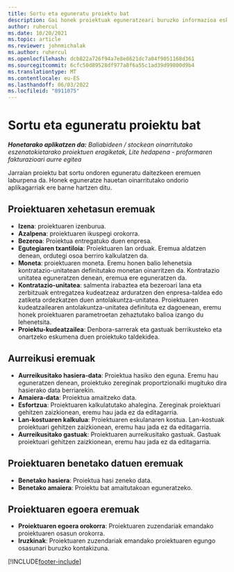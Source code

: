 ```yaml
---
title: Sortu eta eguneratu proiektu bat
description: Gai honek proiektuak eguneratzeari buruzko informazioa eskaintzen du Project Operations-en.
author: ruhercul
ms.date: 10/20/2021
ms.topic: article
ms.reviewer: johnmichalak
ms.author: ruhercul
ms.openlocfilehash: dcb822a726f94a7e8e8621dc7a04f9051168d361
ms.sourcegitcommit: 6cfc50d89528df977a8f6a55c1ad39d99800d9b4
ms.translationtype: MT
ms.contentlocale: eu-ES
ms.lasthandoff: 06/03/2022
ms.locfileid: "8911075"
---
```

# <a name="create-and-update-a-project"></a>Sortu eta eguneratu proiektu bat

_**Honetarako aplikatzen da:** Baliabideen / stockean oinarritutako eszenatokietarako proiektuen eragiketak, Lite hedapena - proformaren fakturazioari aurre egitea_

Jarraian proiektu bat sortu ondoren eguneratu daitezkeen eremuen laburpena da. Honek eguneratze hauetan oinarritutako ondorio aplikagarriak ere barne hartzen ditu.

## <a name="project-detail-fields"></a>Proiektuaren xehetasun eremuak

- **Izena**: proiektuaren izenburua.
- **Azalpena**: proiektuaren ikuspegi orokorra.
- **Bezeroa**: Proiektua entregatuko duen enpresa.
- **Egutegiaren txantiloia**: Proiektuaren lan orduak. Eremua aldatzen denean, ordutegi osoa berriro kalkulatzen da.
- **Moneta**: proiektuaren moneta. Eremu honen balio lehenetsia kontratazio-unitatean definitutako monetan oinarritzen da. Kontratazio unitatea eguneratzen denean, eremua ere eguneratzen da.
- **Kontratazio-unitatea**: salmenta irabaztea eta bezeroari lana eta zerbitzuak entregatzea kudeatzeaz arduratzen den enpresa-taldea edo zatiketa ordezkatzen duen antolakuntza-unitatea.  Proiektuaren kudeatzailearen antolakuntza-unitatea definituta ez dagoenean, eremu honek proiektuaren parametroetan zehaztutako balioa izango du lehenetsita.
- **Proiektu-kudeatzailea**: Denbora-sarrerak eta gastuak berrikusteko eta onartzeko eskumena duen proiektuko taldekidea.

## <a name="estimate-fields"></a>Aurreikusi eremuak

- **Aurreikusitako hasiera-data**: Proiektua hasiko den eguna. Eremu hau eguneratzen denean, proiektuko zereginak proportzionalki mugituko dira hasierako data berriarekin.
- **Amaiera-data**: Proiektua amaitzeko data.
- **Esfortzua**: Proiektuaren kalkulatutako ahalegina. Zereginak proiektuari gehitzen zaizkionean, eremu hau jada ez da editagarria.
- **Lan-kostuaren kalkulua**: Proiektuaren eskulanaren kostua. Lan-kostuak proiektuari gehitzen zaizkionean, eremu hau jada ez da editagarria.
- **Aurreikusitako gastuak**: Proiektuaren aurreikusitako gastuak. Gastuak proiektuari gehitzen zaizkionean, eremu hau jada ez da editagarria.

## <a name="project-actual-fields"></a>Proiektuaren benetako datuen eremuak
- **Benetako hasiera**: Proiektua hasi zeneko data.
- **Benetako amaiera**: Proiektu bat amaitutakoan eguneratzeko.

## <a name="project-status-fields"></a>Proiektuaren egoera eremuak

- **Proiektuaren egoera orokorra**: Proiektuaren zuzendariak emandako proiektuaren osasun orokorra.
- **Iruzkinak**: Proiektuaren zuzendariak emandako proiektuaren egungo osasunari buruzko kontakizuna.



[!INCLUDE[footer-include](../includes/footer-banner.md)]
